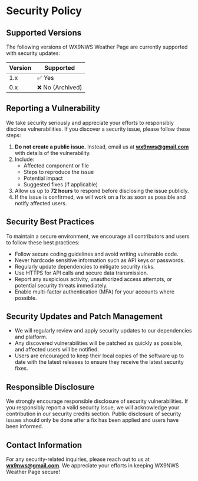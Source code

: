 # Security Policy

## Supported Versions
The following versions of WX9NWS Weather Page are currently supported with security updates:

| Version | Supported          |
|---------|------------------|
| 1.x     | ✅ Yes           |
| 0.x     | ❌ No (Archived) |

## Reporting a Vulnerability
We take security seriously and appreciate your efforts to responsibly disclose vulnerabilities. If you discover a security issue, please follow these steps:

1. **Do not create a public issue.** Instead, email us at **wx9nws@gmail.com** with details of the vulnerability.
2. Include:
   - Affected component or file
   - Steps to reproduce the issue
   - Potential impact
   - Suggested fixes (if applicable)
3. Allow us up to **72 hours** to respond before disclosing the issue publicly.
4. If the issue is confirmed, we will work on a fix as soon as possible and notify affected users.

## Security Best Practices
To maintain a secure environment, we encourage all contributors and users to follow these best practices:
- Follow secure coding guidelines and avoid writing vulnerable code.
- Never hardcode sensitive information such as API keys or passwords.
- Regularly update dependencies to mitigate security risks.
- Use HTTPS for API calls and secure data transmission.
- Report any suspicious activity, unauthorized access attempts, or potential security threats immediately.
- Enable multi-factor authentication (MFA) for your accounts where possible.

## Security Updates and Patch Management
- We will regularly review and apply security updates to our dependencies and platform.
- Any discovered vulnerabilities will be patched as quickly as possible, and affected users will be notified.
- Users are encouraged to keep their local copies of the software up to date with the latest releases to ensure they receive the latest security fixes.

## Responsible Disclosure
We strongly encourage responsible disclosure of security vulnerabilities. If you responsibly report a valid security issue, we will acknowledge your contribution in our security credits section. Public disclosure of security issues should only be done after a fix has been applied and users have been informed.

## Contact Information
For any security-related inquiries, please reach out to us at **wx9nws@gmail.com**. We appreciate your efforts in keeping WX9NWS Weather Page secure!
